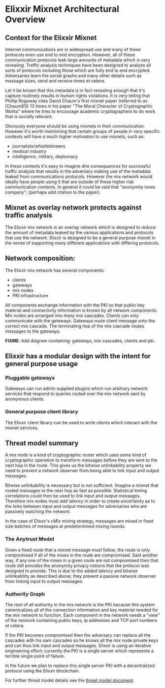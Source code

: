 
# Elixxir Mixnet Architectural Overview

## Context for the Elixxir Mixnet

Internet communications are in widespread use and many of these
protocols even use end to end encryption. However, all of these
communication protocols leak large amounts of metadata which is very
revealing. Traffic analysis techniques have been designed to analyze
all sorts of protocols including those which are fully end to end
encrypted. Adversaries learn the social graphs and many other details
such as message sizes, send and receive times et cetera.

Let it be known that this metadata is in fact revealing enough that
it's capture routinely results in human rights violations. It is very
telling that Phillip Rogaway cites David Chaum's first mixnet paper
(referred to as [Chaum81]) 13 times in his paper "The Moral Character
of Cryptographic Works" where he tries to encourage academic
cryptographers to do work that is socially relevant.

Obviously everyone should be using mixnets in their communication.
However it's worth mentioning that certain groups of people in
very specific contexts will have a much higher motivation to use
mixnets, such as:

- journalists/whistleblowers
- medical industry
- intelligence, military, deplomacy

In these contexts it's easy to imagine dire consequences for
successful traffic analysis that results in the adversary making use
of the metadata leaked from communications protocols. However the mix
network would ideally have people using it that are outside of these
higher risk communication contexts. In general it could be said that
"anonymity loves company"; (perhaps add citation to the paper).

## Mixnet as overlay network protects against traffic analysis

The Elixxir mix network is an overlay network which is designed to
reduce the amount of metadata leaked by the various applications and
protocols that use the network. Elixxir is designed to be a general
purpose mixnet in the sense of supporting many different applications
with differing protocols.

## Network composition:

The Elixxir mix network has several components:

- clients
- gateways
- mix nodes
- PKI infrastructure

All components exchange information with the PKI so that public key
material and connectivity information is known by all network components.
Mix nodes are arranged into many mix cascades. Clients can only communicate with
the gateways. Gateways route client message onto the correct mix
cascade. The terminating hop of the mix cascade routes messages to the
gateways.


**FIXME**: Add diagram containing: gateways, mix cascades, clients and pki.


## Elixxir has a modular design with the intent for general purpose usage

### Pluggable gateways

Gateways can run admin supplied plugins which run arbitrary network services that
respond to queries routed over the mix network sent by anonymous clients.

### General purpose client library 

The Elixxir client library can be used to write clients which interact with the mixnet services.

## Threat model summary

A mix node is a kind of cryptographic router which uses some kind of
cryptographic operation to transform messages before they are sent to
the next hop in the route. This gives us the bitwise unlinkability
property we need to prevent a network observer from being able to link
input and output messages.

Bitwise unlinkability is necessary but is not sufficient. Imagine a
mixnet that routed messages to the next hop as fast as
possible. Statistical timing correlations could then be used to link input and
output messages. Therefore mix nodes must add latency in order to
create uncertainty as to the links between input and output messages
for adversaries who are passively watching the network.

In the case of Elixxir's cMIx mixing strategy, messages are
mixed in fixed size batches of messages at predetermined mixing rounds.

### The Anytrust Model

Given a fixed route that a mixnet message must follow, the route is
only compromised if all of the mixes in the route are compromised.
Said another way, if any one of the mixes in a given route are not
compromised then that route still provides the anonymity privacy
notions that the protocol was designed to provide. This is due to the
added latency and bitwise unlinkability as described above; they
prevent a passive network observer from linking input to output
messages.

### Authority Graph

The root of all authority in the mix network is the PKI because this system
canonicalizes all of the connection information and key material needed for
the mix network to function. Each component in the network needs a "view" of the
network containing public keys, ip addresses and TCP port numbers et cetera.

If the PKI becomes compromised then the adversary can replace all the cascades with
his own cascades so he knows all the mix node private keys and can thus link
input and output messages. Elixxir is using an iterative engineering effort; currently
the PKI is a single server which represents a terrible single point of failure.

In the future we plan to replace this single server PKI with a
decentralized protocol using the Elixxir blockchain.

For further threat model details see the [threat model document](threat_model.md).
